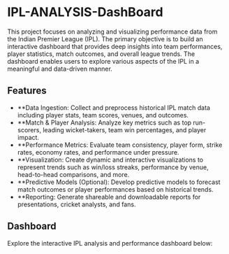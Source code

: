 # IPL-ANALYSIS-DashBoard

This project focuses on analyzing and visualizing performance data from the Indian Premier League (IPL). The primary objective is to build an interactive dashboard that provides deep insights into team performances, player statistics, match outcomes, and overall league trends. The dashboard enables users to explore various aspects of the IPL in a meaningful and data-driven manner.

## Features

- **Data Ingestion: Collect and preprocess historical IPL match data including player stats, team scores, venues, and outcomes.
- **Match & Player Analysis: Analyze key metrics such as top run-scorers, leading wicket-takers, team win percentages, and player impact.
- **Performance Metrics: Evaluate team consistency, player form, strike rates, economy rates, and performance under pressure.
- **Visualization: Create dynamic and interactive visualizations to represent trends such as win/loss streaks, performance by venue, head-to-head comparisons, and more.
- **Predictive Models (Optional): Develop predictive models to forecast match outcomes or player performances based on historical trends.
- **Reporting: Generate shareable and downloadable reports for presentations, cricket analysts, and fans.

## Dashboard

Explore the interactive IPL analysis and performance dashboard below:
